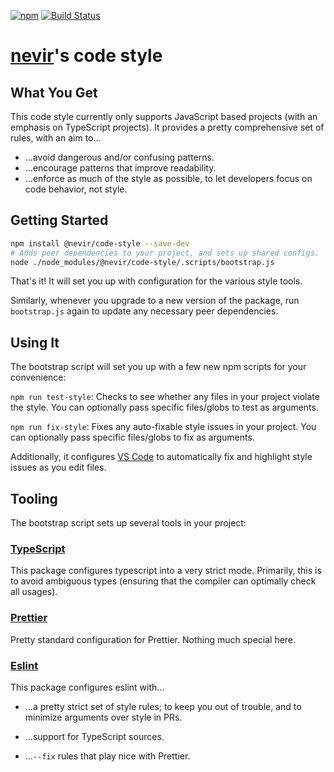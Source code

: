 [![npm](https://img.shields.io/npm/v/@nevir/code-style.svg)](https://www.npmjs.com/package/@nevir/code-style)
[![Build Status](https://img.shields.io/circleci/project/github/nevir/code-style/master.svg)](https://circleci.com/gh/nevir/workflows/code-style)

# [nevir](https://github.com/nevir)'s code style

## What You Get

This code style currently only supports JavaScript based projects (with an emphasis on TypeScript projects). It provides a pretty comprehensive set of rules, with an aim to…

* …avoid dangerous and/or confusing patterns.
* …encourage patterns that improve readability.
* …enforce as much of the style as possible, to let developers focus on code behavior, not style.

## Getting Started

```sh
npm install @nevir/code-style --save-dev
# Adds peer dependencies to your project, and sets up shared configs.
node ./node_modules/@nevir/code-style/.scripts/bootstrap.js
```

That's it! It will set you up with configuration for the various style tools.

Similarly, whenever you upgrade to a new version of the package, run `bootstrap.js` again to update any necessary peer dependencies.

## Using It

The bootstrap script will set you up with a few new npm scripts for your convenience:

`npm run test-style`: Checks to see whether any files in your project violate the style. You can optionally pass specific files/globs to test as arguments.

`npm run fix-style`: Fixes any auto-fixable style issues in your project. You can optionally pass specific files/globs to fix as arguments.

Additionally, it configures [VS Code](https://code.visualstudio.com/) to automatically fix and highlight style issues as you edit files.

## Tooling

The bootstrap script sets up several tools in your project:

### [TypeScript](./typescript)

This package configures typescript into a very strict mode. Primarily, this is to avoid ambiguous types (ensuring that the compiler can optimally check all usages).

### [Prettier](./prettier)

Pretty standard configuration for Prettier. Nothing much special here.

### [Eslint](./eslint)

This package configures eslint with…

* …a pretty strict set of style rules; to keep you out of trouble, and to minimize arguments over style in PRs.

* …support for TypeScript sources.

* …`--fix` rules that play nice with Prettier.
